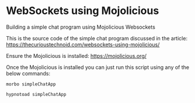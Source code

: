 # WebSockets using Mojolicious
Building a simple chat program using Mojolicious Websockets

This is the source code of the simple chat program discussed in the article: https://thecurioustechnoid.com/websockets-using-mojolicious/

Ensure the Mojolicious is installed: https://mojolicious.org/

Once the Mojolicious is installed you can just run this script using any of the below commands:

`morbo simpleChatApp`

`hypnotoad simpleChatApp`
